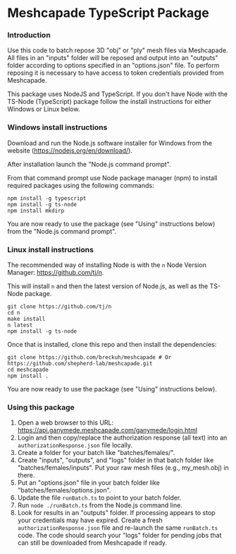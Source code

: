 # Meshcapade TypeScript Package

### Introduction

Use this code to batch repose 3D "obj" or "ply" mesh files via Meshcapade. All files in an "inputs" folder will be reposed and output into an "outputs" folder according to options specified in an "options.json" file. To perform reposing it is necessary to have access to token credentials provided from Meshcapade.

This package uses NodeJS and TypeScript. If you don't have Node with the TS-Node (TypeScript) package follow the install instructions for either Windows or Linux below.


### Windows install instructions

Download and run the Node.js software installer for Windows from the website (https://nodejs.org/en/download/).

After installation launch the "Node.js command prompt".

From that command prompt use Node package manager (npm) to install required packages using the following commands:

    npm install -g typescript
    npm install -g ts-node
    npm install mkdirp

You are now ready to use the package (see "Using" instructions below) from the "Node.js command prompt".


### Linux install instructions

The recommended way of installing Node is with the `n` Node Version Manager: https://github.com/tj/n.

This will install `n` and then the latest version of Node.js, as well as the TS-Node package.

    git clone https://github.com/tj/n
    cd n
    make install
    n latest
    npm install -g ts-node

Once that is installed, clone this repo and then install the dependencies:

    git clone https://github.com/breckuh/meshcapade # Or https://github.com/shepherd-lab/meshcapade.git
    cd meshcapade
    npm install .

You are now ready to use the package (see "Using" instructions below).


### Using this package

1. Open a web browser to this URL: https://api.ganymede.meshcapade.com/ganymede/login.html
2. Login and then copy/replace the authorization response (all text) into an `authorizationResponse.json` file locally.
3. Create a folder for your batch like "batches/females/".
4. Create "inputs", "outputs", and "logs" folder in that batch folder like "batches/females/inputs". Put your raw mesh files (e.g., my_mesh.obj) in there.
5. Put an "options.json" file in your batch folder like "batches/females/options.json".
6. Update the file `runBatch.ts` to point to your batch folder.
7. Run `node ./runBatch.ts` from the Node.js command line.
8. Look for results in an "outputs" folder. If processing appears to stop your credentials may have expired. Create a fresh `authorizationResponse.json` file and re-launch the same `runBatch.ts` code. The code should search your "logs" folder for pending jobs that can still be downloaded from Meshcapade if ready.
